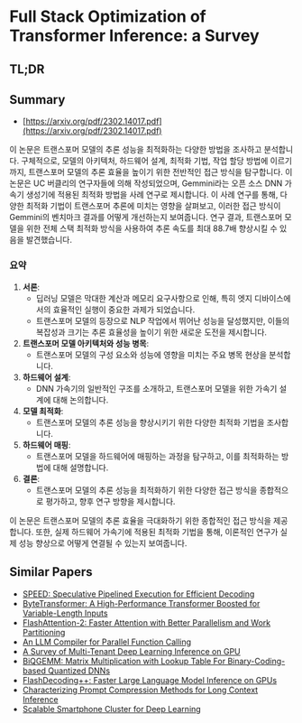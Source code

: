 # Full Stack Optimization of Transformer Inference: a Survey
## TL;DR
## Summary
- [https://arxiv.org/pdf/2302.14017.pdf](https://arxiv.org/pdf/2302.14017.pdf)

이 논문은 트랜스포머 모델의 추론 성능을 최적화하는 다양한 방법을 조사하고 분석합니다. 구체적으로, 모델의 아키텍처, 하드웨어 설계, 최적화 기법, 작업 할당 방법에 이르기까지, 트랜스포머 모델의 추론 효율을 높이기 위한 전반적인 접근 방식을 탐구합니다. 이 논문은 UC 버클리의 연구자들에 의해 작성되었으며, Gemmini라는 오픈 소스 DNN 가속기 생성기에 적용된 최적화 방법을 사례 연구로 제시합니다. 이 사례 연구를 통해, 다양한 최적화 기법이 트랜스포머 추론에 미치는 영향을 살펴보고, 이러한 접근 방식이 Gemmini의 벤치마크 결과를 어떻게 개선하는지 보여줍니다. 연구 결과, 트랜스포머 모델을 위한 전체 스택 최적화 방식을 사용하여 추론 속도를 최대 88.7배 향상시킬 수 있음을 발견했습니다.

### 요약

1. **서론**:
    - 딥러닝 모델은 막대한 계산과 메모리 요구사항으로 인해, 특히 엣지 디바이스에서의 효율적인 실행이 중요한 과제가 되었습니다.
    - 트랜스포머 모델의 등장으로 NLP 작업에서 뛰어난 성능을 달성했지만, 이들의 복잡성과 크기는 추론 효율성을 높이기 위한 새로운 도전을 제시합니다.
2. **트랜스포머 모델 아키텍처와 성능 병목**:
    - 트랜스포머 모델의 구성 요소와 성능에 영향을 미치는 주요 병목 현상을 분석합니다.
3. **하드웨어 설계**:
    - DNN 가속기의 일반적인 구조를 소개하고, 트랜스포머 모델을 위한 가속기 설계에 대해 논의합니다.
4. **모델 최적화**:
    - 트랜스포머 모델의 추론 성능을 향상시키기 위한 다양한 최적화 기법을 조사합니다.
5. **하드웨어 매핑**:
    - 트랜스포머 모델을 하드웨어에 매핑하는 과정을 탐구하고, 이를 최적화하는 방법에 대해 설명합니다.
6. **결론**:
    - 트랜스포머 모델의 추론 성능을 최적화하기 위한 다양한 접근 방식을 종합적으로 평가하고, 향후 연구 방향을 제시합니다.

이 논문은 트랜스포머 모델의 추론 효율을 극대화하기 위한 종합적인 접근 방식을 제공합니다. 또한, 실제 하드웨어 가속기에 적용된 최적화 기법을 통해, 이론적인 연구가 실제 성능 향상으로 어떻게 연결될 수 있는지 보여줍니다.

## Similar Papers
- [SPEED: Speculative Pipelined Execution for Efficient Decoding](2310.12072.md)
- [ByteTransformer: A High-Performance Transformer Boosted for Variable-Length Inputs](2210.03052.md)
- [FlashAttention-2: Faster Attention with Better Parallelism and Work Partitioning](2307.08691.md)
- [An LLM Compiler for Parallel Function Calling](2312.04511.md)
- [A Survey of Multi-Tenant Deep Learning Inference on GPU](2203.09040.md)
- [BiQGEMM: Matrix Multiplication with Lookup Table For Binary-Coding-based Quantized DNNs](2005.09904.md)
- [FlashDecoding++: Faster Large Language Model Inference on GPUs](2311.01282.md)
- [Characterizing Prompt Compression Methods for Long Context Inference](2407.08892.md)
- [Scalable Smartphone Cluster for Deep Learning](2110.12172.md)
